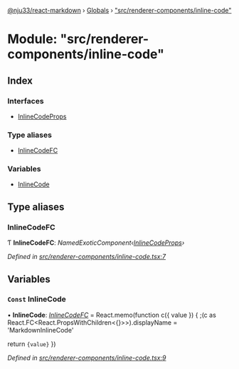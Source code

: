 [@nju33/react-markdown](../README.md) › [Globals](../globals.md) › ["src/renderer-components/inline-code"](_src_renderer_components_inline_code_.md)

# Module: "src/renderer-components/inline-code"

## Index

### Interfaces

* [InlineCodeProps](../interfaces/_src_renderer_components_inline_code_.inlinecodeprops.md)

### Type aliases

* [InlineCodeFC](_src_renderer_components_inline_code_.md#inlinecodefc)

### Variables

* [InlineCode](_src_renderer_components_inline_code_.md#const-inlinecode)

## Type aliases

###  InlineCodeFC

Ƭ **InlineCodeFC**: *NamedExoticComponent‹[InlineCodeProps](../interfaces/_src_renderer_components_inline_code_.inlinecodeprops.md)›*

*Defined in [src/renderer-components/inline-code.tsx:7](https://github.com/nju33/react-markdown/blob/3861cd2/src/renderer-components/inline-code.tsx#L7)*

## Variables

### `Const` InlineCode

• **InlineCode**: *[InlineCodeFC](_src_renderer_components_inline_code_.md#inlinecodefc)* = React.memo(function c({ value }) {
  ;(c as React.FC<React.PropsWithChildren<{}>>).displayName =
    'MarkdownInlineCode'

  return <code className="md__inline-code">{value}</code>
})

*Defined in [src/renderer-components/inline-code.tsx:9](https://github.com/nju33/react-markdown/blob/3861cd2/src/renderer-components/inline-code.tsx#L9)*
